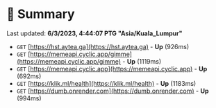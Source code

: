 # 📖 Summary
Last updated: **6/3/2023, 4:44:07 PTG "Asia/Kuala_Lumpur"**

- `GET` [https://hst.aytea.ga](https://hst.aytea.ga) - **Up** (926ms)
- `GET` [https://memeapi.cyclic.app/gimme](https://memeapi.cyclic.app/gimme) - **Up** (1119ms)
- `GET` [https://memeapi.cyclic.app](https://memeapi.cyclic.app) - **Up** (692ms)
- `GET` [https://klik.ml/health](https://klik.ml/health) - **Up** (1183ms)
- `GET` [https://dumb.onrender.com](https://dumb.onrender.com) - **Up** (994ms)
